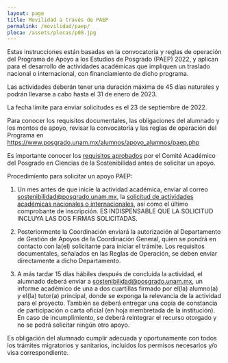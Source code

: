 ```yaml
---
layout: page
title: Movilidad a través de PAEP
permalink: /movilidad/paep/
pleca: /assets/plecas/p08.jpg
---
```


Estas instrucciones están basadas en la convocatoria y reglas de operación del Programa de Apoyo a los Estudios de Posgrado (PAEP) 2022, y aplican para el desarrollo de actividades académicas que impliquen un traslado nacional o internacional, con financiamiento de dicho programa. 

Las actividades deberán tener una duración máxima de 45 días naturales y podrán llevarse a cabo hasta el 31 de enero de 2023.

La fecha límite para enviar solicitudes es el 23 de septiembre de 2022.

Para conocer los requisitos documentales, las obligaciones del alumnado y los montos de apoyo, revisar la convocatoria y las reglas de operación del Programa en https://www.posgrado.unam.mx/alumnos/apoyo_alumnos/paep.php

Es importante conocer los [requisitos aprobados](/assets/docs/lineamientos_paep_2022.pdf) por el Comité Académico del Posgrado en Ciencias de la Sostenibilidad antes de solicitar un apoyo.

Procedimiento para solicitar un apoyo PAEP:

 1. Un mes antes de que inicie la actividad académica, enviar al correo <sostenibilidad@posgrado.unam.mx>, la [solicitud de actividades académicas nacionales o internacionales](https://sostenibilidad.posgrado.unam.mx/assets/formatos/solicitud_actividades_academicas_PAEP_2022.xlsx), así como el último comprobante de inscripción. ES INDISPENSABLE QUE LA SOLICITUD INCLUYA LAS DOS FIRMAS SOLICITADAS.

 2. Posteriormente la Coordinación enviará la autorización al Departamento de Gestión de Apoyos de la Coordinación General, quien se pondrá en contacto con la(el) solicitante para iniciar el trámite. Los requisitos documentales, señalados en las Reglas de Operación, se deben enviar directamente a dicho Departamento. 

 3.	A más tardar 15 días hábiles después de concluida la actividad, el alumnado deberá enviar a <sostenibilidad@posgrado.unam.mx>, un informe académico de una a dos cuartillas firmado por el(la) alumno(a) y el(la) tutor(a) principal, donde se exponga la relevancia de la actividad para el proyecto. También se deberá entregar una copia de constancia de participación o carta oficial (en hoja membretada de la institución). En caso de incumplimiento, se deberá reintegrar el recurso otorgado y no se podrá solicitar ningún otro apoyo. 

Es obligación del alumnado cumplir adecuada y oportunamente con todos los trámites migratorios y 
sanitarios, incluidos los permisos necesarios y/o visa correspondiente.
